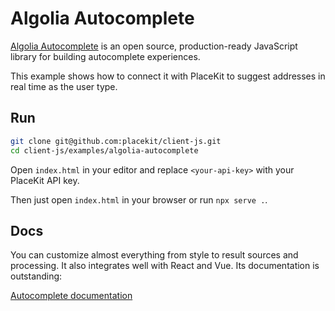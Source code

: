 # Algolia Autocomplete

[Algolia Autocomplete](https://github.com/algolia/autocomplete) is an open source, production-ready JavaScript library for building autocomplete experiences.

This example shows how to connect it with PlaceKit to suggest addresses in real time as the user type.

## Run

```sh
git clone git@github.com:placekit/client-js.git
cd client-js/examples/algolia-autocomplete
```

Open `index.html` in your editor and replace `<your-api-key>` with your PlaceKit API key.

Then just open `index.html` in your browser or run `npx serve .`.

## Docs

You can customize almost everything from style to result sources and processing. It also integrates well with React and Vue.
Its documentation is outstanding:

[Autocomplete documentation](https://www.algolia.com/doc/ui-libraries/autocomplete/introduction/what-is-autocomplete/)